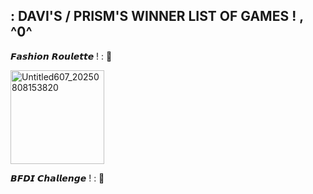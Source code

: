 ## : DAVI'S / PRISM'S WINNER LIST OF GAMES ! , ^0^

𝙁𝙖𝙨𝙝𝙞𝙤𝙣 𝙍𝙤𝙪𝙡𝙚𝙩𝙩𝙚 ! : 👑

<img width="150" height="150" alt="Untitled607_20250808153820" src="https://github.com/user-attachments/assets/72abe791-946f-4fe6-8ff3-3612eed03312" />

𝘽𝙁𝘿𝙄 𝘾𝙝𝙖𝙡𝙡𝙚𝙣𝙜𝙚 ! : 👑





